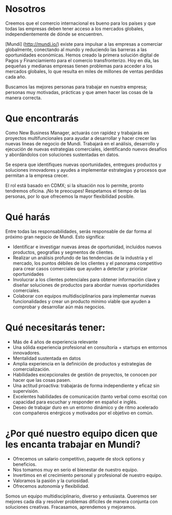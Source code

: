 # Nosotros
Creemos que el comercio internacional es bueno para los países y que todas las empresas deben tener acceso a los mercados globales, independientemente de dónde se encuentren.

[Mundi] (http://mundi.io/) existe para impulsar a las empresas a comerciar globalmente, conectando al mundo y reduciendo las barreras a las oportunidades económicas. Hemos creado la primera solución digital de Pagos y Financiamiento para el comercio transfronterizo. Hoy en día, las pequeñas y medianas empresas tienen problemas para acceder a los mercados globales, lo que resulta en miles de millones de ventas perdidas cada año.

Buscamos las mejores personas para trabajar en nuestra empresa; personas muy motivadas, prácticas y que amen hacer las cosas de la manera correcta.

# Que encontrarás
Como New Business Manager, actuarás con rapidez y trabajarás en proyectos multifuncionales para ayudar a desarrollar y hacer crecer las nuevas líneas de negocio de Mundi. Trabajará en el análisis, desarrollo y ejecución de nuevas estrategias comerciales, identificando nuevos desafíos y abordándolos con soluciones sustentadas en datos.

Se espera que identifiques nuevas oportunidades, entregues productos y soluciones innovadores y ayudes a implementar estrategias y procesos que permitan a la empresa crecer.

El rol está basado en CDMX; si la situación nos lo permite, pronto tendremos oficina. ¡No te preocupes! Respetamos el tiempo de las personas, por lo que ofrecemos la mayor flexibilidad posible.

# Qué harás
Entre todas las responsabilidades, serás responsable de dar forma al próximo gran negocio de Mundi. Esto significa:

* Identificar e investigar nuevas áreas de oportunidad, incluidos nuevos productos, geografías y segmentos de clientes.
* Realizar un análisis profundo de las tendencias de la industria y el mercado, los puntos débiles de los clientes y el panorama competitivo para crear casos comerciales que ayuden a detectar y priorizar oportunidades
* Involucrar a los clientes potenciales para obtener información clave y diseñar soluciones de productos para abordar nuevas oportunidades comerciales.
* Colaborar con equipos multidisciplinarios para implementar nuevas funcionalidades y crear un producto mínimo viable que ayuden a comprobar y desarrollar aún más negocios.

# Qué necesitarás tener:
* Más de 4 años de experiencia relevante
* Una sólida experiencia profesional en consultoría + startups en entornos innovadores.
* Mentalidad sustentada en datos
* Amplia experiencia en la definición de productos y estrategias de comercialización.
* Habilidades excepcionales de gestión de proyectos, te conocen por hacer que las cosas pasen.
* Una actitud proactiva: trabajarás de forma independiente y eficaz sin supervisión.
* Excelentes habilidades de comunicación (tanto verbal como escrita) con capacidad para escuchar y responder en español e inglés.
* Deseo de trabajar duro en un entorno dinámico y de ritmo acelerado con compañeros enérgicos y motivados por el objetivo en común.

# ¿Por qué nuestro equipo dicen que les encanta trabajar en Mundi?
* Ofrecemos un salario competitivo, paquete de stock options y beneficios.
* Nos tomamos muy en serio el bienestar de nuestro equipo.
* Invertimos en el crecimiento personal y profesional de nuestro equipo.
* Valoramos la pasión y la curiosidad.
* Ofrecemos autonomía y flexibilidad.

Somos un equipo multidisciplinario, diverso y entusiasta. Queremos ser mejores cada día y resolver problemas difíciles de manera conjunta con soluciones creativas. Fracasamos, aprendemos y mejoramos.
